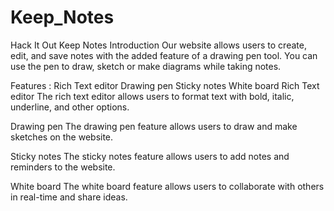 # Keep_Notes
Hack It Out
Keep Notes
Introduction
Our website allows users to create, edit, and save notes with the added feature of a drawing pen tool. You can use the pen to draw, sketch or make diagrams while taking notes.

Features : 
Rich Text editor
Drawing pen
Sticky notes
White board
Rich Text editor
The rich text editor allows users to format text with bold, italic, underline, and other options.

Drawing pen
The drawing pen feature allows users to draw and make sketches on the website.

Sticky notes
The sticky notes feature allows users to add notes and reminders to the website.

White board
The white board feature allows users to collaborate with others in real-time and share ideas.
